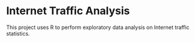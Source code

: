 # Internet Traffic Analysis

This project uses R to perform exploratory data analysis on Internet traffic statistics.


